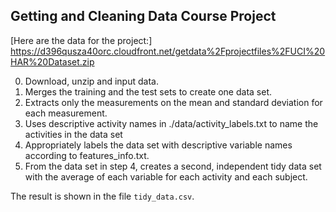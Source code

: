 ## Getting and Cleaning Data Course Project

[Here are the data for the project:]
https://d396qusza40orc.cloudfront.net/getdata%2Fprojectfiles%2FUCI%20HAR%20Dataset.zip  

0. Download, unzip and input data.
1. Merges the training and the test sets to create one data set.
2. Extracts only the measurements on the mean and standard deviation for each measurement. 
3. Uses descriptive activity names in ./data/activity_labels.txt to name the activities in the data set
4. Appropriately labels the data set with descriptive variable names according to features_info.txt. 
5. From the data set in step 4, creates a second, independent tidy data set with the average of each variable for each activity and each subject.

The result is shown in the file `tidy_data.csv`.
